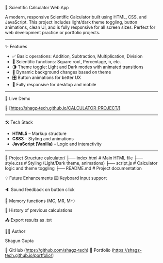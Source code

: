  🧮 Scientific Calculator Web App

A modern, responsive Scientific Calculator built using HTML, CSS, and JavaScript. This project includes light/dark theme toggling, button animations, clean UI, and is fully responsive for all screen sizes. Perfect for web development practice or portfolio projects.

---

 ✨ Features

- ✅ Basic operations: Addition, Subtraction, Multiplication, Division
- 🧠 Scientific functions: Square root, Percentage, π, etc.
- 🌗 Theme toggle: Light and Dark modes with animated transitions
- 🎨 Dynamic background changes based on theme
- 🎛️ Button animations for better UX
- 📱 Fully responsive for desktop and mobile

---

 🚀 Live Demo

🔗 [https://shagz-tech.github.io/CALCULATOR-PROJECT/]

---

🛠️ Tech Stack

- **HTML5** – Markup structure  
- **CSS3** – Styling and animations  
- **JavaScript (Vanilla)** – Logic and interactivity  

---

 📁 Project Structure
calculator/
├── index.html # Main HTML file
├── style.css # Styling (Light/Dark theme, animations)
├── script.js # Calculator logic and theme toggling
├── README.md # Project documentation

💡 Future Enhancements
⌨️ Keyboard input support

🔉 Sound feedback on button click

🧠 Memory functions (MC, MR, M+)

📝 History of previous calculations

📤 Export results as .txt

🙋‍♂️ Author

Shagun Gupta

🔗 GitHub (https://github.com/shagz-tech)
🔗 Portfolio (https://shagz-tech.github.io/portfolio/)

